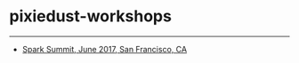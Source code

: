# pixiedust-workshops
***
* [Spark Summit, June 2017, San Francisco, CA](https://github.com/ibm-cds-labs/pixiedust-workshops/tree/master/2017-June-Spark-Summit-San-Francisco-CA)
